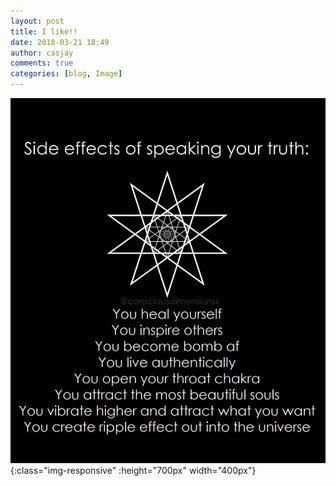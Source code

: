 ```yaml
---
layout: post
title: I like!!
date: 2018-03-21 18:49
author: casjay
comments: true
categories: [blog, Image]
---
```


![Image](https://raw.githubusercontent.com/malaks-us/jason/master/wp-content/uploads/2018/03/wp-1521672552236.jpg){:class="img-responsive" :height="700px" width="400px"}  
